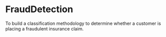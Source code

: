 # FraudDetection
To build a classification methodology to determine whether a customer is placing a fraudulent insurance claim.
